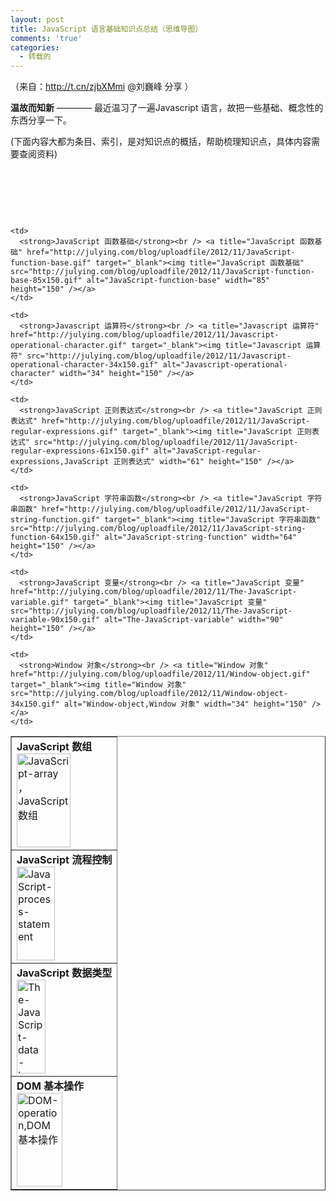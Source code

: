 ```yaml
---
layout: post
title: JavaScript 语言基础知识点总结（思维导图）
comments: 'true'
categories:
  - 转载的
---
```

（来自：http://t.cn/zjbXMmi @刘巍峰 分享 ）

**温故而知新** ———— 最近温习了一遍Javascript 语言，故把一些基础、概念性的东西分享一下。

(下面内容大都为条目、索引，是对知识点的概括，帮助梳理知识点，具体内容需要查阅资料)

&nbsp;

&nbsp;

&nbsp;

<table width="600" border="1" cellspacing="0" cellpadding="15" align="center">
  <tr>
    <td>
      <strong>JavaScript 数组</strong><br /> <a title="JavaScript 数组" href="http://julying.com/blog/uploadfile/2012/11/JavaScript-array.gif" target="_blank"><img title="JavaScript 数组" src="http://julying.com/blog/uploadfile/2012/11/JavaScript-array-86x150.gif" alt="JavaScript-array ，JavaScript 数组" width="86" height="150" /></a>
    </td>
    
    <td>
      <strong>JavaScript 函数基础</strong><br /> <a title="JavaScript 函数基础" href="http://julying.com/blog/uploadfile/2012/11/JavaScript-function-base.gif" target="_blank"><img title="JavaScript 函数基础" src="http://julying.com/blog/uploadfile/2012/11/JavaScript-function-base-85x150.gif" alt="JavaScript-function-base" width="85" height="150" /></a>
    </td>
    
    <td>
      <strong>Javascript 运算符</strong><br /> <a title="Javascript 运算符" href="http://julying.com/blog/uploadfile/2012/11/Javascript-operational-character.gif" target="_blank"><img title="Javascript 运算符" src="http://julying.com/blog/uploadfile/2012/11/Javascript-operational-character-34x150.gif" alt="Javascript-operational-character" width="34" height="150" /></a>
    </td>
  </tr>
  
  <tr>
    <td>
      <strong>JavaScript 流程控制</strong><br /> <a title="JavaScript 流程控制" href="http://julying.com/blog/uploadfile/2012/11/JavaScript-process-statement.gif" target="_blank"><img title="JavaScript 流程控制" src="http://julying.com/blog/uploadfile/2012/11/JavaScript-process-statement-61x150.gif" alt="JavaScript-process-statement" width="61" height="150" /></a>
    </td>
    
    <td>
      <strong>JavaScript 正则表达式</strong><br /> <a title="JavaScript 正则表达式" href="http://julying.com/blog/uploadfile/2012/11/JavaScript-regular-expressions.gif" target="_blank"><img title="JavaScript 正则表达式" src="http://julying.com/blog/uploadfile/2012/11/JavaScript-regular-expressions-61x150.gif" alt="JavaScript-regular-expressions,JavaScript 正则表达式" width="61" height="150" /></a>
    </td>
    
    <td>
      <strong>JavaScript 字符串函数</strong><br /> <a title="JavaScript 字符串函数" href="http://julying.com/blog/uploadfile/2012/11/JavaScript-string-function.gif" target="_blank"><img title="JavaScript 字符串函数" src="http://julying.com/blog/uploadfile/2012/11/JavaScript-string-function-64x150.gif" alt="JavaScript-string-function" width="64" height="150" /></a>
    </td>
  </tr>
  
  <tr>
    <td>
      <strong>JavaScript 数据类型</strong><br /> <a title="The-JavaScript 数据类型" href="http://julying.com/blog/uploadfile/2012/11/The-JavaScript-data-type-1.gif" target="_blank"><img title="The-JavaScript 数据类型" src="http://julying.com/blog/uploadfile/2012/11/The-JavaScript-data-type-46x150.gif" alt="The-JavaScript-data-type,The-JavaScript 数据类型" width="46" height="150" /></a>
    </td>
    
    <td>
      <strong>JavaScript 变量</strong><br /> <a title="JavaScript 变量" href="http://julying.com/blog/uploadfile/2012/11/The-JavaScript-variable.gif" target="_blank"><img title="JavaScript 变量" src="http://julying.com/blog/uploadfile/2012/11/The-JavaScript-variable-90x150.gif" alt="The-JavaScript-variable" width="90" height="150" /></a>
    </td>
    
    <td>
      <strong>Window 对象</strong><br /> <a title="Window 对象" href="http://julying.com/blog/uploadfile/2012/11/Window-object.gif" target="_blank"><img title="Window 对象" src="http://julying.com/blog/uploadfile/2012/11/Window-object-34x150.gif" alt="Window-object,Window 对象" width="34" height="150" /></a>
    </td>
  </tr>
  
  <tr>
    <td>
      <strong>DOM 基本操作</strong><br /> <a title="DOM 基本操作" href="http://julying.com/blog/uploadfile/2012/11/DOM-operation.gif" target="_blank"><img title="DOM 基本操作" src="http://julying.com/blog/uploadfile/2012/11/DOM-operation-73x150.gif" alt="DOM-operation,DOM 基本操作" width="73" height="150" /></a>
    </td>
  </tr>
</table>